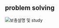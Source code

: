 ## problem solving

![보충설명 및 study](https://www.notion.so/PS-with-c-ada268a09c8e4ac19c671d2dcd391026)
